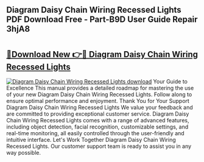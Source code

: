 ## Diagram Daisy Chain Wiring Recessed Lights PDF Download Free - Part-B9D User Guide Repair 3hjA8

# <h2><a href="http://dficmx.blite.top/?on=Diagram+Daisy+Chain+Wiring+Recessed+Lights">🔗Download New 👉🔴 Diagram Daisy Chain Wiring Recessed Lights</a></h2>

[![Diagram Daisy Chain Wiring Recessed Lights download](https://i.imgur.com/lujVjoI.png)](http://dficmx.blite.top/?on=Diagram+Daisy+Chain+Wiring+Recessed+Lights)
Your Guide to Excellence This manual provides a detailed roadmap for mastering the use of your new Diagram Daisy Chain Wiring Recessed Lights. Follow along to ensure optimal performance and enjoyment. Thank You for Your Support Diagram Daisy Chain Wiring Recessed Lights We value your feedback and are committed to providing exceptional customer service. Diagram Daisy Chain Wiring Recessed Lights comes with a range of advanced features, including object detection, facial recognition, customizable settings, and real-time monitoring, all easily controlled through the user-friendly and intuitive interface. Let's Work Together Diagram Daisy Chain Wiring Recessed Lights. Our customer support team is ready to assist you in any way possible.

